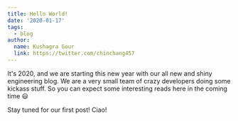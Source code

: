 ```yaml
---
title: Hello World!
date: '2020-01-17'
tags:
  - blog
author:
  name: Kushagra Gour
  link: https://twitter.com/chinchang457
---
```


It's 2020, and we are starting this new year with our all new and shiny engineering blog. We are a very small team of crazy developers doing some kickass stuff. So you can expect some interesting reads here in the coming time 😃

Stay tuned for our first post! Ciao!

